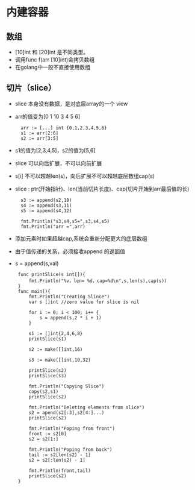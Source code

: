 # 内建容器 #

## 数组 ##

- [10]int 和 [20]int 是不同类型。
- 调用func f(arr [10]int)会拷贝数组
- 在golang中一般不直接使用数组


## 切片（slice） ##

- slice 本身没有数据，是对底层array的一个 view
- arr的值变为[0 1 10 3 4 5 6]

    
     	arr := [...] int {0,1,2,3,4,5,6}
	 	s1 := arr[2:6]
	 	s2 := arr[3:5]



- s1的值为[2,3,4,5]，s2的值为[5,6]
- slice 可以向后扩展，不可以向前扩展
- s[i] 不可以超越len(s)，向后扩展不可以超越底层数组cap(s)
- slice : ptr(开始指针)、len(当前切片长度)、cap(切片开始到arr最后值的长)	


    	s3 := append(s2,10)
		s4 := append(s3,11)
		s5 := append(s4,12)

		fmt.Println("s3,s4,s5=",s3,s4,s5)
		fmt.Println("arr =",arr)


- 添加元素时如果超越cap,系统会重新分配更大的底层数组
- 由于值传递的关系，必须接收append 的返回值
-  s = append(s,val)
		



		func printSlice(s int[]){
			fmt.Println("%v，len= %d，cap=%d\n",s,len(s),cap(s))
		}
    	func main(){
			fmt.Println("Creating Slince")
			var s []int //zero value for slice is nil
			
			for i := 0; i < 100; i++ {
				s = append(s,2 * i + 1)
			}

			s1 := []int{2,4,6,8}
			printSlice(s1)

			s2 := make([]int,16)

			s3 := make([]int,10,32)

			printSlice(s2)
			printSlice(s3)

			fmt.Println("Copying Slice")
			copy(s2,s1)
			printSlice(s2)

			fmt.Println("Deleting elements from slice")
			s2 = apend(s2[:3],s2[4:]...)
			printSlice(s2)

			fmt.Println("Poping from front")
			front := s2[0]
			s2 = s2[1:]
			
			fmt.Println("Poping from back")
			tail := s2[len(s2) - 1]
			s2 = s2[:len(s2) - 1]

			fmt.Println(front,tail)
			printSlice(s2)
		}

